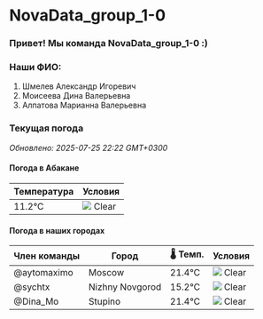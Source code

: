 # NovaData_group_1-0
### Привет! Мы команда NovaData_group_1-0 :)

### Наши ФИО:
1. Шмелев Александр Игоревич
2. Моисеева Дина Валерьевна
3. Алпатова Марианна Валерьевна

### Текущая погода
<!-- WEATHER:START -->
_Обновлено: 2025-07-25 22:22 GMT+0300_

#### Погода в Абакане

| Температура | Условия |
|-------------|----------|
| 11.2°C     | ![](https://cdn.weatherapi.com/weather/64x64/night/113.png) Clear |

#### Погода в наших городах

| Член команды  | Город               | 🌡️ Темп.  | Условия          |
|---------------|---------------------|-----------|--------------------|
| @aytomaximo    | Moscow              |   21.4°C | ![](https://cdn.weatherapi.com/weather/64x64/night/113.png) Clear        |
| @sychtx        | Nizhny Novgorod     |   15.2°C | ![](https://cdn.weatherapi.com/weather/64x64/night/113.png) Clear        |
| @Dina_Mo       | Stupino             |   21.4°C | ![](https://cdn.weatherapi.com/weather/64x64/night/113.png) Clear        |

<!-- WEATHER:END -->
